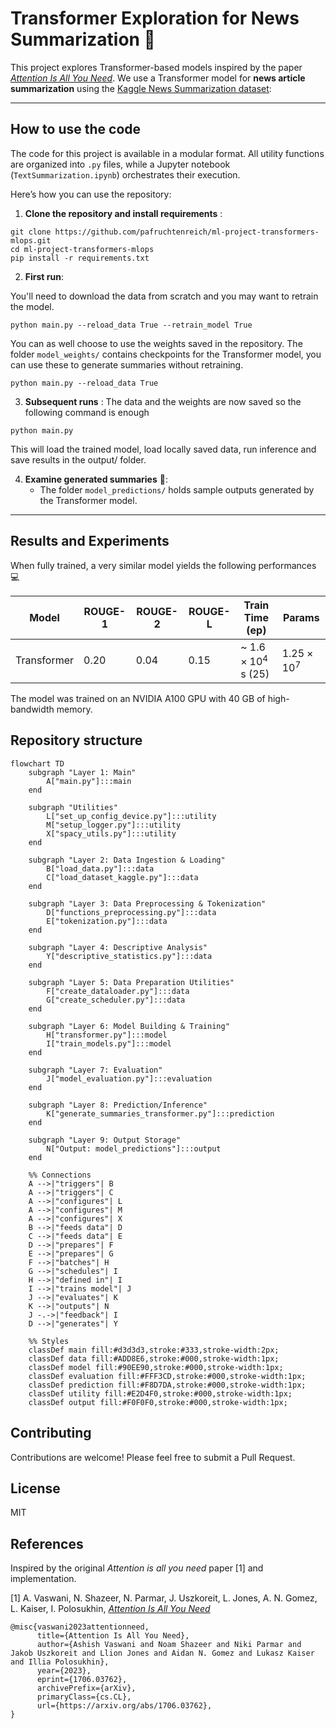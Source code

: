 # Transformer Exploration for News Summarization :newspaper:

This project explores Transformer-based models inspired by the paper [*Attention Is All You Need*](https://arxiv.org/abs/1706.03762). We use a Transformer model for **news article summarization** using the [Kaggle News Summarization dataset](https://www.kaggle.com/datasets/sbhatti/news-summarization):

---

## How to use the code

The code for this project is available in a modular format. All utility functions are organized into `.py` files, while a Jupyter notebook (`TextSummarization.ipynb`) orchestrates their execution.

Here’s how you can use the repository:

1. **Clone the repository and install requirements** :
```
git clone https://github.com/pafruchtenreich/ml-project-transformers-mlops.git
cd ml-project-transformers-mlops
pip install -r requirements.txt
```

2. **First run**:

You'll need to download the data from scratch and you may want to retrain the model.
```
python main.py --reload_data True --retrain_model True
```
You can as well choose to use the weights saved in the repository. The folder `model_weights/` contains checkpoints for the Transformer model, you can use these to generate summaries without retraining.
```
python main.py --reload_data True
```
3. **Subsequent runs** : The data and the weights are now saved so the following command is enough
```
python main.py
```
This will load the trained model, load locally saved data, run inference and save results in the output/ folder.

4. **Examine generated summaries** :page_facing_up::
   - The folder `model_predictions/` holds sample outputs generated by the Transformer model.

---

## Results and Experiments

When fully trained, a very similar model yields the following performances :computer:

| Model                        | ROUGE-1 | ROUGE-2 | ROUGE-L | Train Time (ep)  | Params  |
|------------------------------|---------|---------|---------|------------------|---------|
| Transformer                  | 0.20    | 0.04    | 0.15    | ~ $1.6 \times 10^4$ s (25) | $1.25 \times 10^7$  |

The model was trained on an NVIDIA A100 GPU with 40 GB of high-bandwidth memory.

## Repository structure



```mermaid
flowchart TD
    subgraph "Layer 1: Main"
        A["main.py"]:::main
    end

    subgraph "Utilities"
        L["set_up_config_device.py"]:::utility
        M["setup_logger.py"]:::utility
        X["spacy_utils.py"]:::utility
    end

    subgraph "Layer 2: Data Ingestion & Loading"
        B["load_data.py"]:::data
        C["load_dataset_kaggle.py"]:::data
    end

    subgraph "Layer 3: Data Preprocessing & Tokenization"
        D["functions_preprocessing.py"]:::data
        E["tokenization.py"]:::data
    end

    subgraph "Layer 4: Descriptive Analysis"
        Y["descriptive_statistics.py"]:::data
    end

    subgraph "Layer 5: Data Preparation Utilities"
        F["create_dataloader.py"]:::data
        G["create_scheduler.py"]:::data
    end

    subgraph "Layer 6: Model Building & Training"
        H["transformer.py"]:::model
        I["train_models.py"]:::model
    end

    subgraph "Layer 7: Evaluation"
        J["model_evaluation.py"]:::evaluation
    end

    subgraph "Layer 8: Prediction/Inference"
        K["generate_summaries_transformer.py"]:::prediction
    end

    subgraph "Layer 9: Output Storage"
        N["Output: model_predictions"]:::output
    end

    %% Connections
    A -->|"triggers"| B
    A -->|"triggers"| C
    A -->|"configures"| L
    A -->|"configures"| M
    A -->|"configures"| X
    B -->|"feeds data"| D
    C -->|"feeds data"| E
    D -->|"prepares"| F
    E -->|"prepares"| G
    F -->|"batches"| H
    G -->|"schedules"| I
    H -->|"defined in"| I
    I -->|"trains model"| J
    J -->|"evaluates"| K
    K -->|"outputs"| N
    J -.->|"feedback"| I
    D -->|"generates"| Y

    %% Styles
    classDef main fill:#d3d3d3,stroke:#333,stroke-width:2px;
    classDef data fill:#ADD8E6,stroke:#000,stroke-width:1px;
    classDef model fill:#90EE90,stroke:#000,stroke-width:1px;
    classDef evaluation fill:#FFF3CD,stroke:#000,stroke-width:1px;
    classDef prediction fill:#F8D7DA,stroke:#000,stroke-width:1px;
    classDef utility fill:#E2D4F0,stroke:#000,stroke-width:1px;
    classDef output fill:#F0F0F0,stroke:#000,stroke-width:1px;
```

## Contributing

Contributions are welcome! Please feel free to submit a Pull Request.

## License

MIT

## References

Inspired by the original *Attention is all you need* paper [1] and implementation.

[1] A. Vaswani, N. Shazeer, N. Parmar, J. Uszkoreit, L. Jones, A. N. Gomez, L. Kaiser, I. Polosukhin, [*Attention Is All You Need*](https://arxiv.org/abs/1706.03762)

```
@misc{vaswani2023attentionneed,
      title={Attention Is All You Need},
      author={Ashish Vaswani and Noam Shazeer and Niki Parmar and Jakob Uszkoreit and Llion Jones and Aidan N. Gomez and Lukasz Kaiser and Illia Polosukhin},
      year={2023},
      eprint={1706.03762},
      archivePrefix={arXiv},
      primaryClass={cs.CL},
      url={https://arxiv.org/abs/1706.03762},
}
```
